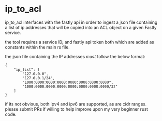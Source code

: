 # ip_to_acl

ip_to_acl interfaces with the fastly api in order to ingest a json file containing a list of ip addresses that will be copied into an ACL object on a given Fastly service.

the tool requires a service ID, and fastly api token both which are added as constants within the main rs file.

the json file containing the IP addresses _must_ follow the below format:

```
{
	"ip_list": [
		"127.0.0.0",
        "127.0.0.1/24",
        "1000:0000:0000:0000:0000:0000:0000:0000",
        "1000:0000:0000:0000:0000:0000:0000:0000/32"
	]
}
```

if its not obvious, both ipv4 and ipv6 are supported, as are cidr ranges. please submit PRs if willing to help improve upon my very beginner rust code.
